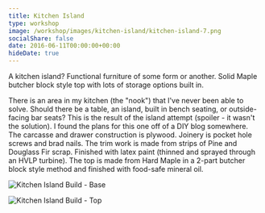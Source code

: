 ```yaml
---
title: Kitchen Island
type: workshop
image: /workshop/images/kitchen-island/kitchen-island-7.png
socialShare: false
date: 2016-06-11T00:00:00+00:00
hideDate: true
---
```

A kitchen island? Functional furniture of some form or another.  Solid Maple butcher block style top with lots of storage options built in.
<!--more-->
There is an area in my kitchen (the "nook") that I've never been able to solve. Should there be a table, an island, built in bench seating, or outside-facing bar seats? This is the result of the island attempt (spoiler - it wasn't the solution).  I found the plans for this one off of a DIY blog somewhere.  The carcasse and drawer construction is plywood.  Joinery is pocket hole screws and brad nails.  The trim work is made from strips of Pine and Douglass Fir scrap.  Finished with latex paint (thinned and sprayed through an HVLP turbine).  The top is made from Hard Maple in a 2-part butcher block style method and finished with food-safe mineral oil.

![Kitchen Island Build - Base](/workshop/images/kitchen-island/kitchen-island-8.png)

![Kitchen Island Build - Top](/workshop/images/kitchen-island/kitchen-island-9.png)
